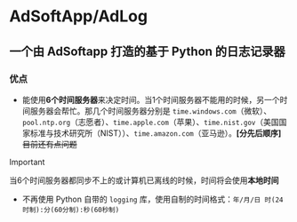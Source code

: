 # AdSoftApp/AdLog
## 一个由 AdSoftapp 打造的基于 Python 的日志记录器
### 优点
- 能使用**6个时间服务器**来决定时间。当1个时间服务器不能用的时候，另一个时间服务器会帮忙。那几个时间服务器分别是 `time.windows.com`（微软）、`pool.ntp.org`（志愿者）、`time.apple.com`（苹果）、`time.nist.gov`（美国国家标准与技术研究所（NIST））、`time.amazon.com`（亚马逊）。**[分先后顺序]** ~~目前还有点问题~~
> [!IMPORTANT]
> 当6个时间服务器都同步不上的或计算机已离线的时候，时间将会使用**本地时间**
- 不再使用 Python 自带的 `logging` 库，使用自制的时间格式：`年/月/日 时(24时制):分(60分制):秒(60秒制)`
